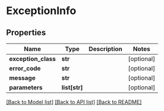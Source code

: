 # ExceptionInfo

## Properties
Name | Type | Description | Notes
------------ | ------------- | ------------- | -------------
**exception_class** | **str** |  | [optional] 
**error_code** | **str** |  | [optional] 
**message** | **str** |  | [optional] 
**parameters** | **list[str]** |  | [optional] 

[[Back to Model list]](../README.md#documentation-for-models) [[Back to API list]](../README.md#documentation-for-api-endpoints) [[Back to README]](../README.md)


